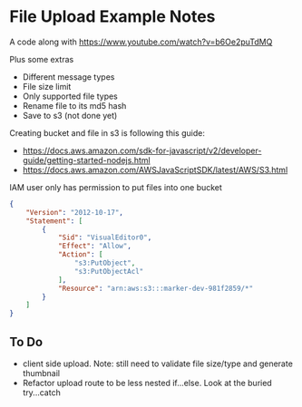 # File Upload Example Notes

A code along with <https://www.youtube.com/watch?v=b6Oe2puTdMQ>

Plus some extras

- Different message types
- File size limit
- Only supported file types
- Rename file to its md5 hash
- Save to s3 (not done yet)

Creating bucket and file in s3 is following this guide:

- <https://docs.aws.amazon.com/sdk-for-javascript/v2/developer-guide/getting-started-nodejs.html>
- <https://docs.aws.amazon.com/AWSJavaScriptSDK/latest/AWS/S3.html>

IAM user only has permission to put files into one bucket

```json
{
    "Version": "2012-10-17",
    "Statement": [
        {
            "Sid": "VisualEditor0",
            "Effect": "Allow",
            "Action": [
                "s3:PutObject",
                "s3:PutObjectAcl"
            ],
            "Resource": "arn:aws:s3:::marker-dev-981f2859/*"
        }
    ]
}
```

## To Do

- client side upload. Note: still need to validate file size/type and generate thumbnail
- Refactor upload route to be less nested if...else. Look at the buried try...catch
